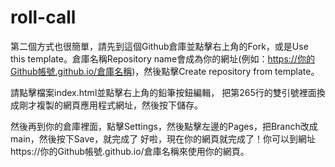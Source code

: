 # roll-call
第二個方式也很簡單，請先到這個Github倉庫並點擊右上角的Fork，或是Use this template。倉庫名稱Repository name會成為你的網址(例如：https://你的Github帳號.github.io/倉庫名稱)，然後點擊Create repository from template。

請點擊檔案index.html並點擊右上角的鉛筆按鈕編輯，
把第265行的雙引號裡面換成剛才複製的網頁應用程式網址，然後按下儲存。

然後再到你的倉庫裡面，點擊Settings，然後點擊左邊的Pages，把Branch改成main，然後按下Save，就完成了
好啦，現在你的網頁就完成了！你可以到網址https://你的Github帳號.github.io/倉庫名稱來使用你的網頁。
